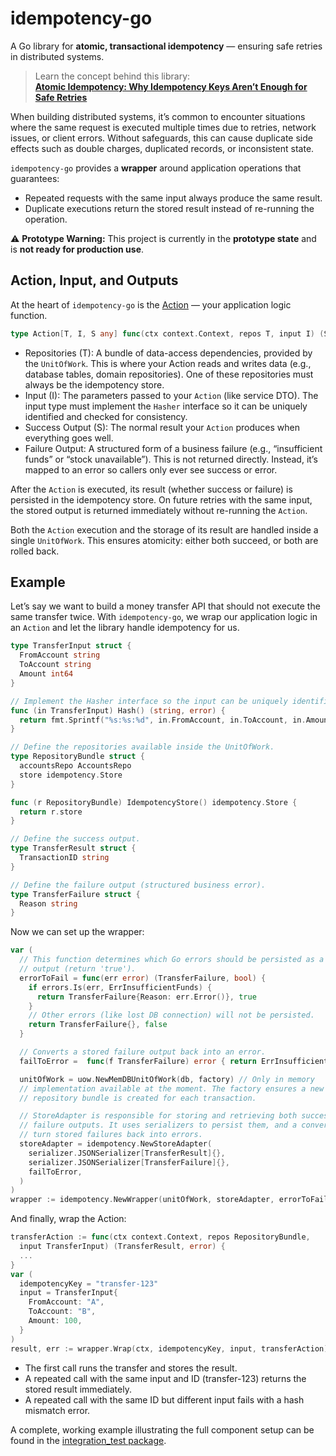 # idempotency-go

A Go library for **atomic, transactional idempotency** — ensuring safe retries in
distributed systems.

> Learn the concept behind this library:  
> [**Atomic Idempotency: Why Idempotency Keys Aren’t Enough for Safe Retries**](https://ymz-ncnk.medium.com/atomic-idempotency-why-idempotency-keys-arent-enough-for-safe-retries-8144d03863c6)

When building distributed systems, it’s common to encounter situations where
the same request is executed multiple times due to retries, network issues, or
client errors. Without safeguards, this can cause duplicate side effects such
as double charges, duplicated records, or inconsistent state.

`idempotency-go` provides a **wrapper** around application operations that
guarantees:

- Repeated requests with the same input always produce the same result.
- Duplicate executions return the stored result instead of re-running the
  operation.

⚠️ **Prototype Warning:** This project is currently in the **prototype state**
and is **not ready for production use**.

## Action, Input, and Outputs

At the heart of `idempotency-go` is the [Action](https://github.com/ymz-ncnk/idempotency-go/blob/main/action.go)
— your application logic function.

```go
type Action[T, I, S any] func(ctx context.Context, repos T, input I) (S, error)
```

- Repositories (T): A bundle of data-access dependencies, provided by the
  `UnitOfWork`. This is where your Action reads and writes data (e.g., database
  tables, domain repositories). One of these repositories must always be the
  idempotency store.
- Input (I): The parameters passed to your `Action` (like service DTO). The
  input type must implement the `Hasher` interface so it can be uniquely
  identified and checked for consistency.
- Success Output (S): The normal result your `Action` produces when everything
  goes well.
- Failure Output: A structured form of a business failure (e.g., “insufficient
  funds” or “stock unavailable”). This is not returned directly. Instead, it’s
  mapped to an error so callers only ever see success or error.

After the `Action` is executed, its result (whether success or failure) is
persisted in the idempotency store. On future retries with the same input, the
stored output is returned immediately without re-running the `Action`.

Both the `Action` execution and the storage of its result are handled inside a
single `UnitOfWork`. This ensures atomicity: either both succeed, or both are
rolled back.

## Example

Let’s say we want to build a money transfer API that should not execute the
same transfer twice. With `idempotency-go`, we wrap our application logic in an
`Action` and let the library handle idempotency for us.

```go
type TransferInput struct { 
  FromAccount string 
  ToAccount string 
  Amount int64 
}

// Implement the Hasher interface so the input can be uniquely identified.
func (in TransferInput) Hash() (string, error) {
  return fmt.Sprintf("%s:%s:%d", in.FromAccount, in.ToAccount, in.Amount), nil 
}

// Define the repositories available inside the UnitOfWork.
type RepositoryBundle struct {
  accountsRepo AccountsRepo 
  store idempotency.Store 
}

func (r RepositoryBundle) IdempotencyStore() idempotency.Store { 
  return r.store 
}

// Define the success output. 
type TransferResult struct { 
  TransactionID string 
}

// Define the failure output (structured business error). 
type TransferFailure struct { 
  Reason string 
}
```

Now we can set up the wrapper:

```go
var (
  // This function determines which Go errors should be persisted as a failure
  // output (return 'true').
  errorToFail = func(err error) (TransferFailure, bool) { 
    if errors.Is(err, ErrInsufficientFunds) { 
      return TransferFailure{Reason: err.Error()}, true 
    }
    // Other errors (like lost DB connection) will not be persisted.
    return TransferFailure{}, false 
  }

  // Converts a stored failure output back into an error.
  failToError =  func(f TransferFailure) error { return ErrInsufficientFunds }

  unitOfWork = uow.NewMemDBUnitOfWork(db, factory) // Only in memory
  // implementation available at the moment. The factory ensures a new
  // repository bundle is created for each transaction.

  // StoreAdapter is responsible for storing and retrieving both success and
  // failure outputs. It uses serializers to persist them, and a converter to
  // turn stored failures back into errors.
  storeAdapter = idempotency.NewStoreAdapter(
    serializer.JSONSerializer[TransferResult]{},
    serializer.JSONSerializer[TransferFailure]{}, 
    failToError,
  )
)
wrapper := idempotency.NewWrapper(unitOfWork, storeAdapter, errorToFail)
```

And finally, wrap the Action:

```go
transferAction := func(ctx context.Context, repos RepositoryBundle, 
  input TransferInput) (TransferResult, error) { 
  ...
}
var (
  idempotencyKey = "transfer-123"
  input = TransferInput{ 
    FromAccount: "A", 
    ToAccount: "B", 
    Amount: 100, 
  }
)
result, err := wrapper.Wrap(ctx, idempotencyKey, input, transferAction)
```

- The first call runs the transfer and stores the result.
- A repeated call with the same input and ID (transfer-123) returns the stored
  result immediately.
- A repeated call with the same ID but different input fails with a hash
  mismatch error.

A complete, working example illustrating the full component setup can be found
in the [integration_test package](https://github.com/ymz-ncnk/idempotency-go/tree/main/integration_test).
